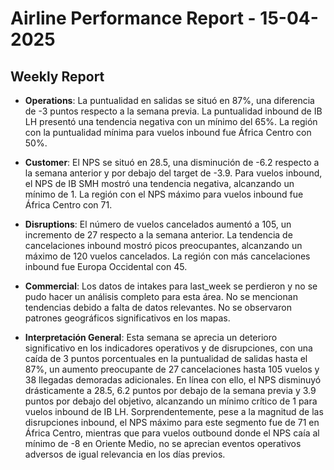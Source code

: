 # Airline Performance Report - 15-04-2025

## Weekly Report

- **Operations**: La puntualidad en salidas se situó en 87%, una diferencia de -3 puntos respecto a la semana previa. La puntualidad inbound de IB LH presentó una tendencia negativa con un mínimo del 65%. La región con la puntualidad mínima para vuelos inbound fue África Centro con 50%.

- **Customer**: El NPS se situó en 28.5, una disminución de -6.2 respecto a la semana anterior y por debajo del target de -3.9. Para vuelos inbound, el NPS de IB SMH mostró una tendencia negativa, alcanzando un mínimo de 1. La región con el NPS máximo para vuelos inbound fue África Centro con 71.

- **Disruptions**: El número de vuelos cancelados aumentó a 105, un incremento de 27 respecto a la semana anterior. La tendencia de cancelaciones inbound mostró picos preocupantes, alcanzando un máximo de 120 vuelos cancelados. La región con más cancelaciones inbound fue Europa Occidental con 45.

- **Commercial**: Los datos de intakes para last_week se perdieron y no se pudo hacer un análisis completo para esta área. No se mencionan tendencias debido a falta de datos relevantes. No se observaron patrones geográficos significativos en los mapas.

- **Interpretación General**: Esta semana se aprecia un deterioro significativo en los indicadores operativos y de disrupciones, con una caída de 3 puntos porcentuales en la puntualidad de salidas hasta el 87%, un aumento preocupante de 27 cancelaciones hasta 105 vuelos y 38 llegadas demoradas adicionales. En línea con ello, el NPS disminuyó drásticamente a 28.5, 6.2 puntos por debajo de la semana previa y 3.9 puntos por debajo del objetivo, alcanzando un mínimo crítico de 1 para vuelos inbound de IB LH. Sorprendentemente, pese a la magnitud de las disrupciones inbound, el NPS máximo para este segmento fue de 71 en África Centro, mientras que para vuelos outbound donde el NPS caía al mínimo de -8 en Oriente Medio, no se aprecian eventos operativos adversos de igual relevancia en los días previos.

